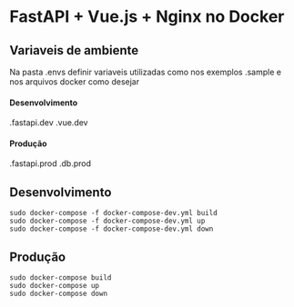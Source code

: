 # FastAPI + Vue.js + Nginx no Docker


## Variaveis de ambiente
Na pasta .envs definir variaveis utilizadas como nos exemplos .sample e nos arquivos docker como desejar

#### Desenvolvimento
.fastapi.dev
.vue.dev

#### Produção
.fastapi.prod
.db.prod

## Desenvolvimento
```
sudo docker-compose -f docker-compose-dev.yml build
sudo docker-compose -f docker-compose-dev.yml up
sudo docker-compose -f docker-compose-dev.yml down
```

## Produção
```
sudo docker-compose build
sudo docker-compose up
sudo docker-compose down
```